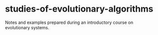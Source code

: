 # studies-of-evolutionary-algorithms
 Notes and examples prepared during an introductory course on evolutionary systems.
